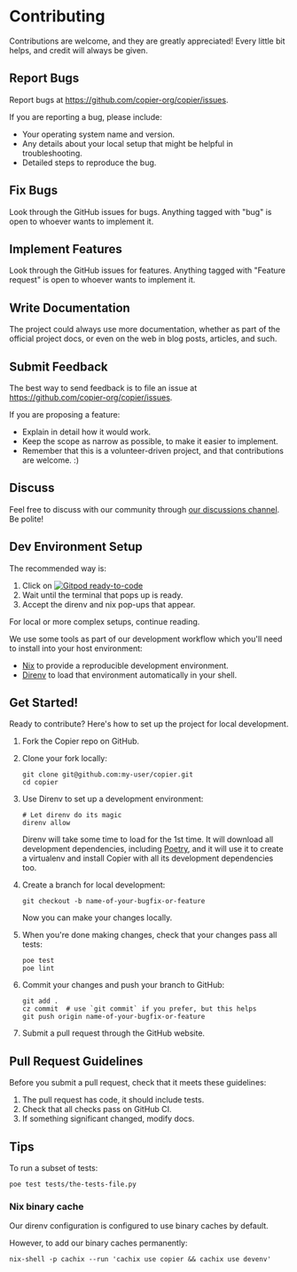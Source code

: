 # Contributing

Contributions are welcome, and they are greatly appreciated! Every little bit helps, and
credit will always be given.

## Report Bugs

Report bugs at <https://github.com/copier-org/copier/issues>.

If you are reporting a bug, please include:

-   Your operating system name and version.
-   Any details about your local setup that might be helpful in troubleshooting.
-   Detailed steps to reproduce the bug.

## Fix Bugs

Look through the GitHub issues for bugs. Anything tagged with "bug" is open to whoever
wants to implement it.

## Implement Features

Look through the GitHub issues for features. Anything tagged with "Feature request" is
open to whoever wants to implement it.

## Write Documentation

The project could always use more documentation, whether as part of the official project
docs, or even on the web in blog posts, articles, and such.

## Submit Feedback

The best way to send feedback is to file an issue at
<https://github.com/copier-org/copier/issues>.

If you are proposing a feature:

-   Explain in detail how it would work.
-   Keep the scope as narrow as possible, to make it easier to implement.
-   Remember that this is a volunteer-driven project, and that contributions are
    welcome. :)

## Discuss

Feel free to discuss with our community through
[our discussions channel](https://github.com/copier-org/copier/discussions). Be polite!

## Dev Environment Setup

The recommended way is:

1. Click on
   [![Gitpod ready-to-code](https://img.shields.io/badge/Gitpod-ready--to--code-blue?logo=gitpod)](https://gitpod.io/#https://github.com/copier-org/copier)
1. Wait until the terminal that pops up is ready.
1. Accept the direnv and nix pop-ups that appear.

For local or more complex setups, continue reading.

We use some tools as part of our development workflow which you'll need to install into
your host environment:

-   [Nix](https://nixos.org/download.html) to provide a reproducible development
    environment.
-   [Direnv](https://direnv.net/) to load that environment automatically in your shell.

## Get Started!

Ready to contribute? Here's how to set up the project for local development.

1.  Fork the Copier repo on GitHub.
1.  Clone your fork locally:

    ```shell
    git clone git@github.com:my-user/copier.git
    cd copier
    ```

1.  Use Direnv to set up a development environment:

    ```shell
    # Let direnv do its magic
    direnv allow
    ```

    Direnv will take some time to load for the 1st time. It will download all
    development dependencies, including [Poetry](https://python-poetry.org/), and it
    will use it to create a virtualenv and install Copier with all its development
    dependencies too.

1.  Create a branch for local development:

    ```shell
    git checkout -b name-of-your-bugfix-or-feature
    ```

    Now you can make your changes locally.

1.  When you're done making changes, check that your changes pass all tests:

    ```shell
    poe test
    poe lint
    ```

1.  Commit your changes and push your branch to GitHub:

    ```shell
    git add .
    cz commit  # use `git commit` if you prefer, but this helps
    git push origin name-of-your-bugfix-or-feature
    ```

1.  Submit a pull request through the GitHub website.

## Pull Request Guidelines

Before you submit a pull request, check that it meets these guidelines:

1.  The pull request has code, it should include tests.
1.  Check that all checks pass on GitHub CI.
1.  If something significant changed, modify docs.

## Tips

To run a subset of tests:

```shell
poe test tests/the-tests-file.py
```

### Nix binary cache

Our direnv configuration is configured to use binary caches by default.

However, to add our binary caches permanently:

```shell
nix-shell -p cachix --run 'cachix use copier && cachix use devenv'
```
